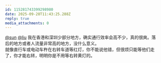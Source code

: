 ```yaml
---
id: 115281743399298980
date: 2025-09-28T11:43:25.288Z
reply: true
media_attachments: 0
---
```


<p><span class="h-card" translate="no"><a href="https://jiong.us/@sun" class="u-url mention" rel="nofollow noopener" target="_blank">@<span>sun</span></a></span> <span class="h-card" translate="no"><a href="https://iliu.org/" class="u-url mention" rel="nofollow noopener" target="_blank">@<span>liu</span></a></span> 我在香港和深圳少部分地方，确实通行效率会高不少，真的很爽。落后的地方或者人流量非常高的地方，没什么意义。<br>就像直行车或电动车杵在右转车道等红灯，你不能说他错，但很烦只能等他们走了，你才能右转，明明你是不用等右转黄灯的。</p>
